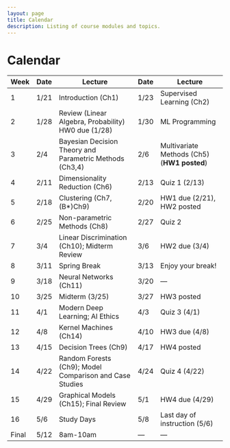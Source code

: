```yaml
---
layout: page
title: Calendar
description: Listing of course modules and topics.
---
```


# Calendar
<!-- **RR**{: .label .label-red }: Required reading  **AR**{: .label .label-blue }: Additional reading  -->

<!--  {% for module in site.modules %}  -->
<!--  {{ module }}  -->
<!-- {% endfor %}  -->

| Week | Date       | Lecture                                                    | Date       | Lecture                                |  
|------|------------|------------------------------------------------------------|------------|----------------------------------------|  
| 1    | 1/21       | Introduction (Ch1)                                         | 1/23       | Supervised Learning (Ch2)             |  
| 2    | 1/28       | Review (Linear Algebra, Probability) HW0 due (1/28)        | 1/30       | ML Programming                         |  
| 3    | 2/4        | Bayesian Decision Theory and Parametric Methods (Ch3,4)    | 2/6        | Multivariate Methods (Ch5) (**HW1 posted**) |  
| 4    | 2/11       | Dimensionality Reduction (Ch6)                             | 2/13       | Quiz 1 (2/13)                          |  
| 5    | 2/18       | Clustering (Ch7, (B*)Ch9)                                  | 2/20       | HW1 due (2/21), HW2 posted            |  
| 6    | 2/25       | Non-parametric Methods (Ch8)                               | 2/27       | Quiz 2                                |  
| 7    | 3/4        | Linear Discrimination (Ch10); Midterm Review               | 3/6        | HW2 due (3/4)                         |  
| 8    | 3/11       | Spring Break                                               | 3/13       | Enjoy your break!                     |  
| 9    | 3/18       | Neural Networks (Ch11)                                     | 3/20       | —                                    |  
| 10   | 3/25       | Midterm (3/25)                                             | 3/27       | HW3 posted                            |  
| 11   | 4/1        | Modern Deep Learning; AI Ethics                            | 4/3        | Quiz 3 (4/1)                         |  
| 12   | 4/8        | Kernel Machines (Ch14)                                     | 4/10       | HW3 due (4/8)                         |  
| 13   | 4/15       | Decision Trees (Ch9)                                       | 4/17       | HW4 posted                            |  
| 14   | 4/22       | Random Forests (Ch9); Model Comparison and Case Studies    | 4/24       | Quiz 4 (4/22)                         |  
| 15   | 4/29       | Graphical Models (Ch15); Final Review                      | 5/1        | HW4 due (4/29)                        |  
| 16   | 5/6        | Study Days                                                 | 5/8        | Last day of instruction (5/6)         |  
| Final| 5/12       | 8am-10am                                                   | —          | —                                     |  

